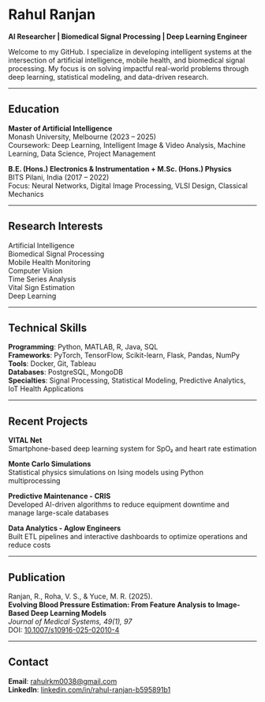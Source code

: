 # Rahul Ranjan

**AI Researcher | Biomedical Signal Processing | Deep Learning Engineer**

Welcome to my GitHub. I specialize in developing intelligent systems at the intersection of artificial intelligence, mobile health, and biomedical signal processing. My focus is on solving impactful real-world problems through deep learning, statistical modeling, and data-driven research.

---

## Education

**Master of Artificial Intelligence**  
Monash University, Melbourne (2023 – 2025)  
Coursework: Deep Learning, Intelligent Image & Video Analysis, Machine Learning, Data Science, Project Management

**B.E. (Hons.) Electronics & Instrumentation + M.Sc. (Hons.) Physics**  
BITS Pilani, India (2017 – 2022)  
Focus: Neural Networks, Digital Image Processing, VLSI Design, Classical Mechanics

---

## Research Interests

Artificial Intelligence  
Biomedical Signal Processing  
Mobile Health Monitoring  
Computer Vision  
Time Series Analysis  
Vital Sign Estimation  
Deep Learning  

---

## Technical Skills

**Programming**: Python, MATLAB, R, Java, SQL  
**Frameworks**: PyTorch, TensorFlow, Scikit-learn, Flask, Pandas, NumPy  
**Tools**: Docker, Git, Tableau  
**Databases**: PostgreSQL, MongoDB  
**Specialties**: Signal Processing, Statistical Modeling, Predictive Analytics, IoT Health Applications

---

## Recent Projects

**VITAL Net**  
Smartphone-based deep learning system for SpO₂ and heart rate estimation

**Monte Carlo Simulations**  
Statistical physics simulations on Ising models using Python multiprocessing

**Predictive Maintenance - CRIS**  
Developed AI-driven algorithms to reduce equipment downtime and manage large-scale databases

**Data Analytics - Aglow Engineers**  
Built ETL pipelines and interactive dashboards to optimize operations and reduce costs

---

## Publication

Ranjan, R., Roha, V. S., & Yuce, M. R. (2025).  
**Evolving Blood Pressure Estimation: From Feature Analysis to Image-Based Deep Learning Models**  
*Journal of Medical Systems, 49(1), 97*  
DOI: [10.1007/s10916-025-02010-4](https://doi.org/10.1007/s10916-025-02010-4)

---

## Contact

**Email**: rahulrkm0038@gmail.com  
**LinkedIn**: [linkedin.com/in/rahul-ranjan-b595891b1](https://www.linkedin.com/in/rahul-ranjan-b595891b1)



